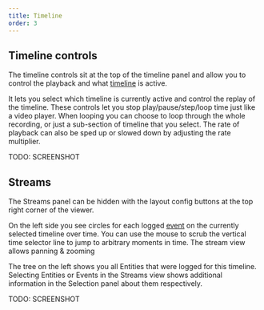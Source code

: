 ```yaml
---
title: Timeline
order: 3
---
```


Timeline controls
--------------------------

The timeline controls sit at the top of the timeline panel and allow you to control the playback and what [timeline](concepts/timelines) is active.

It lets you select which timeline is currently active and control the replay of the timeline.
These controls let you stop play/pause/step/loop time just like a video player.
When looping you can choose to loop through the whole recording, or just a sub-section of timeline that you select.
The rate of playback can also be sped up or slowed down by adjusting the rate multiplier.

TODO: SCREENSHOT

Streams
-------

The Streams panel can be hidden with the layout config buttons at the top right corner of the viewer.

On the left side you see circles for each logged [event](concepts/timelines.md) on the currently selected timeline over time.
You can use the mouse to scrub the vertical time selector line to jump to arbitrary moments in time.
The stream view allows panning & zooming 

The tree on the left shows you all Entities that were logged for this timeline.
Selecting Entities or Events in the Streams view shows additional information in the Selection panel about them respectively.

TODO: SCREENSHOT